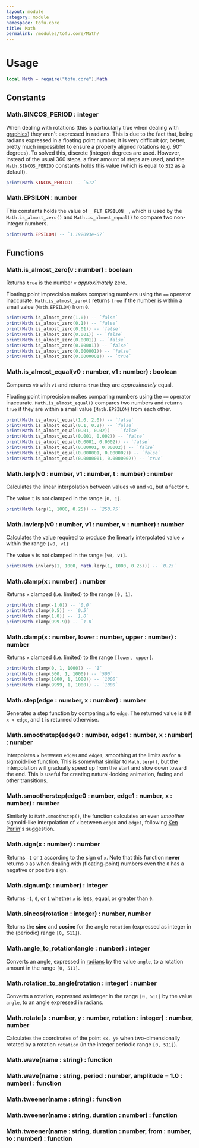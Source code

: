 ```yaml
---
layout: module
category: module
namespace: tofu.core
title: Math
permalink: /modules/tofu.core/Math/
---
```

# Usage

```lua
local Math = require("tofu.core").Math
```

## Constants

### Math.**SINCOS_PERIOD** : integer

When dealing with rotations (this is particularly true when dealing with [graphics](/modules/tofu.graphics/Canvas)) they aren't expressed in radians. This is due to the fact that, being radians expressed in a floating point number, it is very difficult (or, better, pretty much impossible) to ensure a properly aligned rotations (e.g. 90° degrees). To solved this, discrete (integer) degrees are used. However, instead of the usual 360 steps, a finer amount of steps are used, and the `Math.SINCOS_PERIOD` constants holds this value (which is equal to `512` as a default).

```lua
print(Math.SINCOS_PERIOD) -- `512`
```

### Math.**EPSILON** : number

This constants holds the value of `__FLT_EPSILON__`, which is used by the `Math.is_almost_zero()` and `Math.is_almost_equal()` to compare two non-integer numbers.

```lua
print(Math.EPSILON) -- `1.192093e-07`
```

## Functions

### Math.**is_almost_zero**(v : number) : boolean

Returns `true` is the number `v` *approximately* zero.

Floating point imprecision makes comparing numbers using the `==` operator inaccurate. `Math.is_almost_zero()` returns `true` if the number is within a small value (`Math.EPSILON`) from `0`.

```lua
print(Math.is_almost_zero(1.0)) -- `false`
print(Math.is_almost_zero(0.1)) -- `false`
print(Math.is_almost_zero(0.01)) -- `false`
print(Math.is_almost_zero(0.001)) -- `false`
print(Math.is_almost_zero(0.0001)) -- `false`
print(Math.is_almost_zero(0.00001)) -- `false`
print(Math.is_almost_zero(0.000001)) -- `false`
print(Math.is_almost_zero(0.0000001)) -- `true`
```

### Math.**is_almost_equal**(v0 : number, v1 : number) : boolean

Compares `v0` with `v1` and returns `true` they are *approximately* equal.

Floating point imprecision makes comparing numbers using the `==` operator inaccurate. `Math.is_almost_equal()` compares two numbers and returns `true` if they are within a small value (`Math.EPSILON`) from each other.

```lua
print(Math.is_almost_equal(1.0, 2.0)) -- `false`
print(Math.is_almost_equal(0.1, 0.2)) -- `false`
print(Math.is_almost_equal(0.01, 0.02)) -- `false`
print(Math.is_almost_equal(0.001, 0.002)) -- `false`
print(Math.is_almost_equal(0.0001, 0.0002)) -- `false`
print(Math.is_almost_equal(0.00001, 0.00002)) -- `false`
print(Math.is_almost_equal(0.000001, 0.000002)) -- `false`
print(Math.is_almost_equal(0.0000001, 0.0000002)) -- `true`
```

### Math.**lerp**(v0 : number, v1 : number, t : number) : number

Calculates the linear interpolation between values `v0` and `v1`, but a factor `t`.

The value `t` is not clamped in the range `[0, 1]`.

```lua
print(Math.lerp(1, 1000, 0.25)) -- `250.75`
```

### Math.**invlerp**(v0 : number, v1 : number, v : number) : number

Calculates the value required to produce the linearly interpolated value `v` within the range `[v0, v1]` 

The value `v` is not clamped in the range `[v0, v1]`.

```lua
print(Math.invlerp(1, 1000, Math.lerp(1, 1000, 0.25))) -- `0.25`
```

### Math.**clamp**(x : number) : number

Returns `x` clamped (i.e. limited) to the range `[0, 1]`.

```lua
print(Math.clamp(-1.0)) -- `0.0`
print(Math.clamp(0.5)) -- `0.5`
print(Math.clamp(1.0)) -- `1.0`
print(Math.clamp(999.9)) -- `1.0`
```

### Math.**clamp**(x : number, lower : number, upper : number) : number

Returns `x` clamped (i.e. limited) to the range `[lower, upper]`.

```lua
print(Math.clamp(0, 1, 1000)) -- `1`
print(Math.clamp(500, 1, 1000)) -- `500`
print(Math.clamp(1000, 1, 1000)) -- `1000`
print(Math.clamp(9999, 1, 1000)) -- `1000`
```

### Math.**step**(edge : number, x : number) : number

Generates a step function by comparing `x` to `edge`. The returned value is `0` if `x < edge`, and `1` is returned otherwise.

### Math.**smoothstep**(edge0 : number, edge1 : number, x : number) : number

Interpolates `x` between `edge0` and `edge1`, smoothing at the limits as for a [sigmoid-like](https://en.wikipedia.org/wiki/Sigmoid_function) function. This is somewhat similar to `Math.lerp()`, but the interpolation will gradually speed up from the start and slow down toward the end. This is useful for creating natural-looking animation, fading and other transitions.

### Math.**smootherstep**(edge0 : number, edge1 : number, x : number) : number

Similarly to `Math.smoothstep()`, the function calculates an even *smoother* sigmoid-like interpolation of `x` between `edge0` and `edge1`, following [Ken Perlin](https://en.wikipedia.org/wiki/Ken_Perlin)'s suggestion.

### Math.**sign**(x : number) : number

Returns `-1` or `1` according to the sign of `x`. Note that this function **never** returns `0` as when dealing with (floating-point) numbers even the `0` has a negative or positive sign.

### Math.**signum**(x : number) : integer

Returns `-1`, `0`, or `1` whether `x` is less, equal, or greater than `0`.

### Math.**sincos**(rotation : integer) : number, number

Returns the **sine** and **cosine** for the angle `rotation` (expressed as integer in the (periodic) range `[0, 511]`).

### Math.**angle_to_rotation**(angle : number) : integer

Converts an angle, expressed in [radians](https://en.wikipedia.org/wiki/Radian) by the value `angle`, to a rotation amount in the range `[0, 511]`.

### Math.**rotation_to_angle**(rotation : integer) : number

Converts a rotation, expressed as integer in the range `[0, 511]` by the value `angle`, to an angle expressed in radians.

### Math.**rotate**(x : number, y : number, rotation : integer) : number, number

Calculates the coordinates of the point `<x, y>` when two-dimensionally rotated by a rotation `rotation` (in the integer periodic range `[0, 511]`).

### Math.**wave**(name : string) : function

### Math.**wave**(name : string, period : number, amplitude = 1.0 : number) : function

### Math.**tweener**(name : string) : function

### Math.**tweener**(name : string, duration : number) : function

### Math.**tweener**(name : string, duration : number, from : number, to : number) : function

